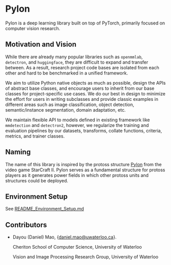 # Pylon

Pylon is a deep learning library built on top of PyTorch, primarily focused on computer vision research.

## Motivation and Vision

While there are already many popular libraries such as `openmmlab`, `detectron`, and `huggingface`, they are difficult to expand and transfer between. As a result, research project code bases are isolated from each other and hard to be benchmarked in a unified framework.

We aim to utilize Python native objects as much as possible, design the APIs of abstract base classes, and encourage users to inherit from our base classes for project-specific use cases. We do our best in design to minimize the effort for users in writing subclasses and provide classic examples in different areas such as image classification, object detection, semantic/instance segmentation, domain adaptation, etc.

We maintain flexible API to models defined in existing framework like `mmdetection` and `detectron2`, however, we regularize the training and evaluation pipelines by our datasets, transforms, collate functions, criteria, metrics, and trainer classes.

## Naming

The name of this library is inspired by the protoss structure [Pylon](https://starcraft.fandom.com/wiki/Pylon) from the video game StarCraft II. Pylon serves as a fundamental structure for protoss players as it generates power fields in which other protoss units and structures could be deployed.

## Environment Setup

See [README_Environment_Setup.md](README_Environment_Setup.md)

## Contributors

* Dayou (Daniel) Mao, {[daniel.mao@uwaterloo.ca](mailto:daniel.mao@uwaterloo.ca)}.

    Cheriton School of Computer Science, University of Waterloo

    Vision and Image Processing Research Group, University of Waterloo
